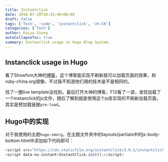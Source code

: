 ```yaml
---
title: Instantclick
date: 2018-07-20T10:43:48+08:00
draft: false
tags: ['Tech', 'code', 'instantclick', 'zh-CN']
categories: ['Tech']
author: Kaiya Xiong
autoCollapseToc: true
summary: Instanclick usage in Hugo Blog System.
---
```


## Instanclick usage in Hugo
看了Showfom大神的[博客](https://sb.sb)，这个博客能实现不刷新就可以加载页面的效果，和ruby-china.org很像，不过我不知道他们用的技术是不是相同的。

找了一圈live template没找到，最后打开大神的博客，F12看了一波，发现加载了一个instanclick的js文件，随后了解到就是使用这个js库实现的不刷新加载页面，其实是预加载链接`pre-load`。

## Hugo中的实现
对于我使用的主题`hugo-smorg`，在主题文件夹中的layouts/partials中的js-body-bottom.html中添加如下代码即可：

```javascript
<script src="https://cdn.staticfile.org/instantclick/3.0.1/instantclick.min.js" data-no-instant></script>
<script data-no-instant>InstantClick.init();</script>
```
